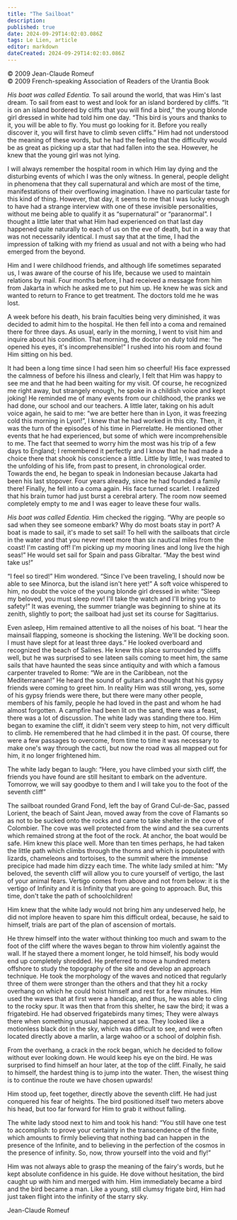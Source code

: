 ```yaml
---
title: "The Sailboat"
description: 
published: true
date: 2024-09-29T14:02:03.086Z
tags: Le Lien, article
editor: markdown
dateCreated: 2024-09-29T14:02:03.086Z
---
```


<p class="v-card v-sheet theme--light grey lighten-3 px-2">© 2009 Jean-Claude Romeuf<br>© 2009 French-speaking Association of Readers of the Urantia Book</p>


_His boat was called Edentia._ To sail around the world, that was Him's last dream. To sail from east to west and look for an island bordered by cliffs. “It is on an island bordered by cliffs that you will find a bird,” the young blonde girl dressed in white had told him one day. “This bird is yours and thanks to it, you will be able to fly. You must go looking for it. Before you really discover it, you will first have to climb seven cliffs.” Him had not understood the meaning of these words, but he had the feeling that the difficulty would be as great as picking up a star that had fallen into the sea. However, he knew that the young girl was not lying.

I will always remember the hospital room in which Him lay dying and the disturbing events of which I was the only witness. In general, people delight in phenomena that they call supernatural and which are most of the time, manifestations of their overflowing imagination. I have no particular taste for this kind of thing. However, that day, it seems to me that I was lucky enough to have had a strange interview with one of these invisible personalities, without me being able to qualify it as “supernatural” or “paranormal”. I thought a little later that what Him had experienced on that last day happened quite naturally to each of us on the eve of death, but in a way that was not necessarily identical. I must say that at the time, I had the impression of talking with my friend as usual and not with a being who had emerged from the beyond.

Him and I were childhood friends, and although life sometimes separated us, I was aware of the course of his life, because we used to maintain relations by mail. Four months before, I had received a message from him from Jakarta in which he asked me to put him up. He knew he was sick and wanted to return to France to get treatment. The doctors told me he was lost.

A week before his death, his brain faculties being very diminished, it was decided to admit him to the hospital. He then fell into a coma and remained there for three days. As usual, early in the morning, I went to visit him and inquire about his condition. That morning, the doctor on duty told me: “he opened his eyes, it's incomprehensible!” I rushed into his room and found Him sitting on his bed.

It had been a long time since I had seen him so cheerful! His face expressed the calmness of before his illness and clearly, I felt that Him was happy to see me and that he had been waiting for my visit. Of course, he recognized me right away, but strangely enough, he spoke in a childish voice and kept joking! He reminded me of many events from our childhood, the pranks we had done, our school and our teachers. A little later, taking on his adult voice again, he said to me: “we are better here than in Lyon, it was freezing cold this morning in Lyon!”, I knew that he had worked in this city. Then, it was the turn of the episodes of his time in Pierrelatte. He mentioned other events that he had experienced, but some of which were incomprehensible to me. The fact that seemed to worry him the most was his trip of a few days to England; I remembered it perfectly and I know that he had made a choice there that shook his conscience a little. Little by little, I was treated to the unfolding of his life, from past to present, in chronological order. Towards the end, he began to speak in Indonesian because Jakarta had been his last stopover. Four years already, since he had founded a family there! Finally, he fell into a coma again. His face turned scarlet. I realized that his brain tumor had just burst a cerebral artery. The room now seemed completely empty to me and I was eager to leave these four walls.

_His boat was called Edentia._ Him checked the rigging. “Why are people so sad when they see someone embark? Why do most boats stay in port? A boat is made to sail, it's made to set sail! To hell with the sailboats that circle in the water and that you never meet more than six nautical miles from the coast! I'm casting off! I'm picking up my mooring lines and long live the high seas!” He would set sail for Spain and pass Gibraltar. “May the best wind take us!”

“I feel so tired!” Him wondered. “Since I've been traveling, I should now be able to see Minorca, but the island isn't here yet!” A soft voice whispered to him, no doubt the voice of the young blonde girl dressed in white: “Sleep my beloved, you must sleep now! I'll take the watch and I'll bring you to safety!” It was evening, the summer triangle was beginning to shine at its zenith, slightly to port; the sailboat had just set its course for Sagittarius.

Even asleep, Him remained attentive to all the noises of his boat. “I hear the mainsail flapping, someone is shocking the listening. We'll be docking soon. I must have slept for at least three days.” He looked overboard and recognized the beach of Salines. He knew this place surrounded by cliffs well, but he was surprised to see lateen sails coming to meet him, the same sails that have haunted the seas since antiquity and with which a famous carpenter traveled to Rome: “We are in the Caribbean, not the Mediterranean!” He heard the sound of guitars and thought that his gypsy friends were coming to greet him. In reality Him was still wrong, yes, some of his gypsy friends were there, but there were many other people, members of his family, people he had loved in the past and whom he had almost forgotten. A campfire had been lit on the sand, there was a feast, there was a lot of discussion. The white lady was standing there too. Him began to examine the cliff, it didn't seem very steep to him, not very difficult to climb. He remembered that he had climbed it in the past. Of course, there were a few passages to overcome, from time to time it was necessary to make one's way through the cacti, but now the road was all mapped out for him, it no longer frightened him.

The white lady began to laugh: “Here, you have climbed your sixth cliff, the friends you have found are still hesitant to embark on the adventure. Tomorrow, we will say goodbye to them and I will take you to the foot of the seventh cliff”

The sailboat rounded Grand Fond, left the bay of Grand Cul-de-Sac, passed Lorient, the beach of Saint Jean, moved away from the cove of Flamants so as not to be sucked onto the rocks and came to take shelter in the cove of Colombier. The cove was well protected from the wind and the sea currents which remained strong at the foot of the rock. At anchor, the boat would be safe. Him knew this place well. More than ten times perhaps, he had taken the little path which climbs through the thorns and which is populated with lizards, chameleons and tortoises, to the summit where the immense precipice had made him dizzy each time. The white lady smiled at him: "My beloved, the seventh cliff will allow you to cure yourself of vertigo, the last of your animal fears. Vertigo comes from above and not from below: it is the vertigo of Infinity and it is Infinity that you are going to approach. But, this time, don't take the path of schoolchildren!

Him knew that the white lady would not bring him any undeserved help, he did not implore heaven to spare him this difficult ordeal, because, he said to himself, trials are part of the plan of ascension of mortals.

He threw himself into the water without thinking too much and swam to the foot of the cliff where the waves began to throw him violently against the wall. If he stayed there a moment longer, he told himself, his body would end up completely shredded. He preferred to move a hundred meters offshore to study the topography of the site and develop an approach technique. He took the morphology of the waves and noticed that regularly three of them were stronger than the others and that they hit a rocky overhang on which he could hoist himself and rest for a few minutes. Him used the waves that at first were a handicap, and thus, he was able to cling to the rocky spur. It was then that from this shelter, he saw the bird; it was a frigatebird. He had observed frigatebirds many times; They were always there when something unusual happened at sea. They looked like a motionless black dot in the sky, which was difficult to see, and were often located directly above a marlin, a large wahoo or a school of dolphin fish.

From the overhang, a crack in the rock began, which he decided to follow without ever looking down. He would keep his eye on the bird. He was surprised to find himself an hour later, at the top of the cliff. Finally, he said to himself, the hardest thing is to jump into the water. Then, the wisest thing is to continue the route we have chosen upwards!

Him stood up, feet together, directly above the seventh cliff. He had just conquered his fear of heights. The bird positioned itself two meters above his head, but too far forward for Him to grab it without falling.

The white lady stood next to him and took his hand: “You still have one test to accomplish: to prove your certainty in the transcendence of the finite, which amounts to firmly believing that nothing bad can happen in the presence of the Infinite, and to believing in the perfection of the cosmos in the presence of infinity. So, now, throw yourself into the void and fly!”

Him was not always able to grasp the meaning of the fairy's words, but he kept absolute confidence in his guide. He dove without hesitation, the bird caught up with him and merged with him. Him immediately became a bird and the bird became a man. Like a young, still clumsy frigate bird, Him had just taken flight into the infinity of the starry sky.

Jean-Claude Romeuf

